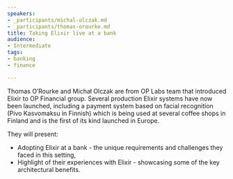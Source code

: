 ```yaml
---
speakers:
- _participants/michal-olczak.md
- _participants/thomas-orourke.md
title: Taking Elixir live at a bank
audience:
- Intermediate
tags:
- banking
- finance

---
```

Thomas O’Rourke and Michał Olczak are from OP Labs team that introduced Elixir to OP Financial group. Several production Elixir systems have now been launched, including a payment system based on facial recognition (Pivo Kasvomaksu in Finnish) which is being used at several coffee shops in Finland and is the first of its kind launched in Europe.

They will present:

* Adopting Elixir at a bank - the unique requirements and challenges they faced in this setting,
* Highlight of their experiences with Elixir - showcasing some of the key architectural benefits.